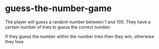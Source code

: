 # guess-the-number-game

The player will guess a random number between 1 and 100. They have a certain number of tries to guess the correct number.

If they guess the number within the number tries then they win, otherwise they lose.
